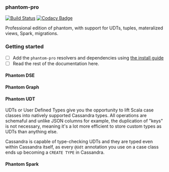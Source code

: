 ### phantom-pro

[![Build Status](https://travis-ci.com/outworkers/phantom-pro.svg?token=tyRTmBk14WrDycpepg9c&branch=develop)](https://travis-ci.com/outworkers/phantom-pro) [![Codacy Badge](https://api.codacy.com/project/badge/Grade/84218b943573469dbf2c96034f957526)](https://www.codacy.com?utm_source=github.com&amp;utm_medium=referral&amp;utm_content=outworkers/phantom-pro&amp;utm_campaign=Badge_Grade)

Professional edition of phantom, with support for UDTs, tuples, materalized views, Spark, migrations.

### Getting started

- [ ] Add the `phantom-pro` resolvers and dependencies using [the install guide](docs/install.md)
- [ ] Read the rest of the documentation here.

#### Phantom DSE

#### Phantom Graph

#### Phantom UDT

UDTs or User Defined Types give you the opportunity to lift Scala case classes
into natively supported Cassandra types. All operations are schemaful and unlike
JSON columns for example, the duplication of "keys" is not necessary, meaning it's
a lot more efficient to store custom types as UDTs than anything else.

Cassandra is capable of type-checking UDTs and they are typed even within Cassandra itself,
as every `@Udt` annotation you use on a case class ends up becoming a `CREATE TYPE` in Cassandra.

#### Phantom Spark
